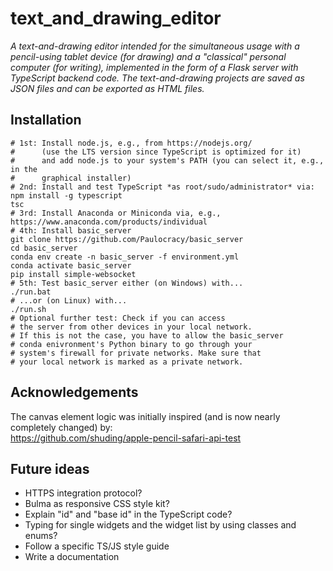 # text_and_drawing_editor

*A text-and-drawing editor intended for the simultaneous usage with a
pencil-using tablet device (for drawing) and a "classical" personal computer (for writing),
implemented in the form of a Flask server with TypeScript backend code. The
text-and-drawing projects are saved as JSON files and can be exported as HTML files.*

## Installation
```
# 1st: Install node.js, e.g., from https://nodejs.org/
#      (use the LTS version since TypeScript is optimized for it)
#      and add node.js to your system's PATH (you can select it, e.g., in the
#      graphical installer)
# 2nd: Install and test TypeScript *as root/sudo/administrator* via:
npm install -g typescript
tsc
# 3rd: Install Anaconda or Miniconda via, e.g., https://www.anaconda.com/products/individual
# 4th: Install basic_server
git clone https://github.com/Paulocracy/basic_server
cd basic_server
conda env create -n basic_server -f environment.yml
conda activate basic_server
pip install simple-websocket
# 5th: Test basic_server either (on Windows) with...
./run.bat
# ...or (on Linux) with...
./run.sh
# Optional further test: Check if you can access
# the server from other devices in your local network.
# If this is not the case, you have to allow the basic_server
# conda enivronment's Python binary to go through your
# system's firewall for private networks. Make sure that
# your local network is marked as a private network.
```

## Acknowledgements

The canvas element logic was initially inspired (and is now nearly completely changed) by:<br>
https://github.com/shuding/apple-pencil-safari-api-test

## Future ideas

* HTTPS integration protocol?
* Bulma as responsive CSS style kit?
* Explain "id" and "base id" in the TypeScript code?
* Typing for single widgets and the widget list by using classes and enums?
* Follow a specific TS/JS style guide
* Write a documentation
